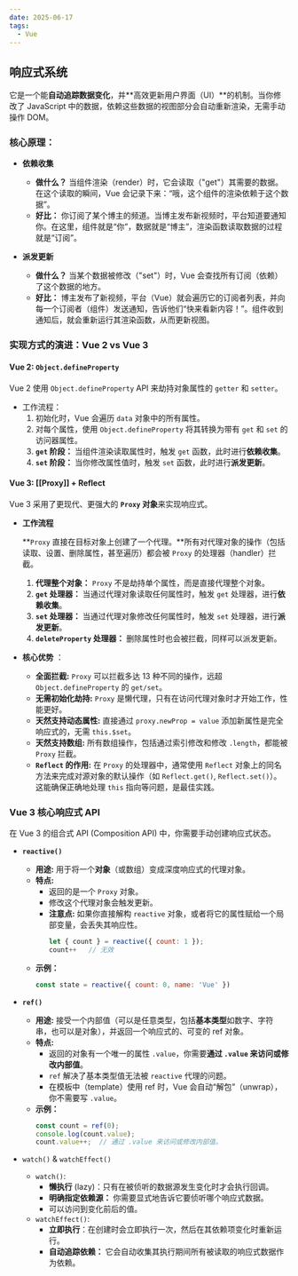 ```yaml
---
date: 2025-06-17
tags:
  - Vue
---
```

## 响应式系统

它是一个能**自动追踪数据变化**，并**高效更新用户界面（UI）**的机制。当你修改了 JavaScript 中的数据，依赖这些数据的视图部分会自动重新渲染，无需手动操作 DOM。

### 核心原理：

- **依赖收集**
  - **做什么？** 当组件渲染（render）时，它会读取（"get"）其需要的数据。在这个读取的瞬间，Vue 会记录下来：“哦，这个组件的渲染依赖于这个数据”。
  - **好比：** 你订阅了某个博主的频道。当博主发布新视频时，平台知道要通知你。在这里，组件就是“你”，数据就是“博主”，渲染函数读取数据的过程就是“订阅”。

- **派发更新**
  - **做什么？** 当某个数据被修改（"set"）时，Vue 会查找所有订阅（依赖）了这个数据的地方。
  - **好比：** 博主发布了新视频，平台（Vue）就会遍历它的订阅者列表，并向每一个订阅者（组件）发送通知，告诉他们“快来看新内容！”。组件收到通知后，就会重新运行其渲染函数，从而更新视图。



### 实现方式的演进：Vue 2 vs Vue 3

#### Vue 2: `Object.defineProperty`

Vue 2 使用 `Object.defineProperty` API 来劫持对象属性的 `getter` 和 `setter`。

- 工作流程：
  1. 初始化时，Vue 会遍历 `data` 对象中的所有属性。
  2. 对每个属性，使用 `Object.defineProperty` 将其转换为带有 `get` 和 `set` 的访问器属性。
  3. **`get` 阶段：** 当组件渲染读取属性时，触发 `get` 函数，此时进行**依赖收集**。
  4. **`set` 阶段：** 当你修改属性值时，触发 `set` 函数，此时进行**派发更新**。


#### Vue 3: [[Proxy]] + Reflect

Vue 3 采用了更现代、更强大的 **`Proxy` 对象**来实现响应式。

- **工作流程**

  **`Proxy` 直接在目标对象上创建了一个代理。**所有对代理对象的操作（包括读取、设置、删除属性，甚至遍历）都会被 `Proxy` 的处理器（handler）拦截。

  1. **代理整个对象：** `Proxy` 不是劫持单个属性，而是直接代理整个对象。
  2. **`get` 处理器：** 当通过代理对象读取任何属性时，触发 `get` 处理器，进行**依赖收集**。
  3. **`set` 处理器：** 当通过代理对象修改任何属性时，触发 `set` 处理器，进行**派发更新**。
  4. **`deleteProperty` 处理器：** 删除属性时也会被拦截，同样可以派发更新。

- **核心优势** ：
  - **全面拦截:** `Proxy` 可以拦截多达 13 种不同的操作，远超 `Object.defineProperty` 的 `get/set`。
  - **无需初始化劫持:** `Proxy` 是懒代理，只有在访问代理对象时才开始工作，性能更好。
  - **天然支持动态属性:** 直接通过 `proxy.newProp = value` 添加新属性是完全响应式的，无需 `this.$set`。
  - **天然支持数组:** 所有数组操作，包括通过索引修改和修改 `.length`，都能被 `Proxy` 拦截。
  - **`Reflect` 的作用:** 在 `Proxy` 的处理器中，通常使用 `Reflect` 对象上的同名方法来完成对源对象的默认操作（如 `Reflect.get()`, `Reflect.set()`）。这能确保正确地处理 `this` 指向等问题，是最佳实践。



### Vue 3 核心响应式 API

在 Vue 3 的组合式 API (Composition API) 中，你需要手动创建响应式状态。

- **`reactive()`**

  - **用途:** 用于将一个**对象**（或数组）变成深度响应式的代理对象。
  - **特点:**
    - 返回的是一个 `Proxy` 对象。
    - 修改这个代理对象会触发更新。
    - **注意点:** 如果你直接解构 `reactive` 对象，或者将它的属性赋给一个局部变量，会丢失其响应性。
      ```js
      let { count } = reactive({ count: 1 }); 
      count++	// 无效
      ```
  - **示例：**
    ```js
    const state = reactive({ count: 0, name: 'Vue' })
    ```


- **`ref()`**

  - **用途:** 接受一个内部值（可以是任意类型，包括**基本类型**如数字、字符串，也可以是对象），并返回一个响应式的、可变的 ref 对象。
  - **特点:**
    - 返回的对象有一个唯一的属性 `.value`，你需要**通过 `.value` 来访问或修改内部值**。
    - `ref` 解决了基本类型值无法被 `reactive` 代理的问题。
    - 在模板中（template）使用 ref 时，Vue 会自动“解包”（unwrap），你不需要写 `.value`。
  - **示例：**
    ```js
    const count = ref(0); 
    console.log(count.value); 
    count.value++;	// 通过 .value 来访问或修改内部值。
    ```


- `watch()` & `watchEffect()`
  - `watch()`:
    - **懒执行** (lazy)：只有在被侦听的数据源发生变化时才会执行回调。
    - **明确指定依赖源：** 你需要显式地告诉它要侦听哪个响应式数据。
    - 可以访问到变化前后的值。
  - `watchEffect()`:
    - **立即执行**：在创建时会立即执行一次，然后在其依赖项变化时重新运行。
    - **自动追踪依赖：** 它会自动收集其执行期间所有被读取的响应式数据作为依赖。